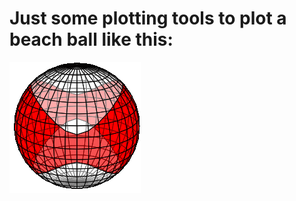 # Just some plotting tools to plot a beach ball like this:

![beachballgif](./docs/beachball_half.gif)